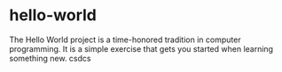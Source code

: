 # hello-world
The Hello World project is a time-honored tradition in computer programming. It is a simple exercise that gets you started when learning something new.
csdcs
